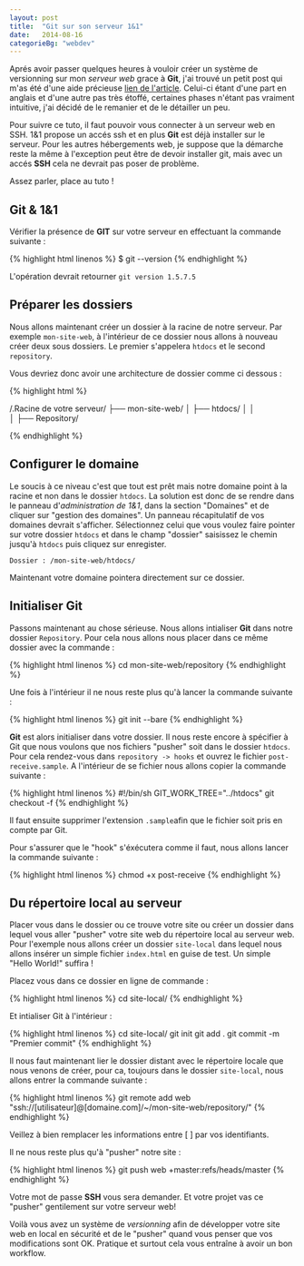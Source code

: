 ```yaml
---
layout: post
title:  "Git sur son serveur 1&1"
date:   2014-08-16
categorieBg: "webdev"
---
```

Aprés avoir passer quelques heures à vouloir créer un système de versionning sur mon _serveur web_ grace à **Git**, j'ai trouvé un petit post qui m'as été d'une aide précieuse [lien de l'article](http://blog.johnrbussiculo.com/2012/12/using-git-with-1and1-shared-hosting/). 
Celui-ci étant d'une part en anglais et d'une autre pas très étoffé, certaines phases n'étant pas vraiment intuitive, j'ai décidé de le remanier et de le détailler un peu. 

Pour suivre ce tuto, il faut pouvoir vous connecter à un serveur web en SSH. 1&1 propose un accés ssh et en plus **Git** est déjà installer sur le serveur. Pour les autres hébergements web, je suppose que la démarche reste la même à l'exception peut être de devoir installer git, mais avec un accés **SSH** cela ne devrait pas poser de problème.

Assez parler, place au tuto !

## Git & 1&1

Vérifier la présence de **GIT** sur votre serveur en effectuant la commande suivante :

{% highlight html linenos %}
 $ git --version
{% endhighlight %}

L'opération devrait retourner ```git version 1.5.7.5```

## Préparer les dossiers

Nous allons maintenant créer un dossier à la racine de notre serveur. Par exemple `mon-site-web`, à l'intérieur de ce dossier nous allons à nouveau créer deux sous dossiers. Le premier s'appelera `htdocs` et le second `repository`.

Vous devriez donc avoir une architecture de dossier comme ci dessous :

{% highlight html %}

/.Racine de votre serveur/
├── mon-site-web/
│   ├── htdocs/
│   │  
│   ├── Repository/

{% endhighlight %}

## Configurer le domaine

Le soucis à ce niveau c'est que tout est prêt mais notre domaine point à la racine et non dans le dossier `htdocs`. La solution est donc de se rendre dans le panneau d'_administration de 1&1_, dans la section "Domaines" et de cliquer sur "gestion des domaines". Un panneau récapitulatif de vos domaines devrait s'afficher. Sélectionnez celui que vous voulez faire pointer sur votre dossier `htdocs` et dans le champ "dossier" saisissez le chemin jusqu'à `htdocs` puis cliquez sur enregister.

`Dossier : /mon-site-web/htdocs/`

Maintenant votre domaine pointera directement sur ce dossier.

## Initialiser Git

Passons maintenant au chose sérieuse. Nous allons intialiser **Git** dans notre dossier `Repository`. Pour cela nous allons nous placer dans ce même dossier avec la commande :

{% highlight html linenos %}
cd mon-site-web/repository
{% endhighlight %}

 Une fois à l'intérieur il ne nous reste plus qu'à lancer la commande suivante :

{% highlight html linenos %}
git init --bare
{% endhighlight %}

**Git** est alors initialiser dans votre dossier. Il nous reste encore à spécifier à Git que nous voulons que nos fichiers "pusher" soit dans le dossier `htdocs`. Pour cela rendez-vous dans `repository -> hooks` et ouvrez le fichier `post-receive.sample`. A l'intérieur de se fichier nous allons copier la commande suivante :

{% highlight html linenos %}
#!/bin/sh
GIT_WORK_TREE="../htdocs" git checkout -f
{% endhighlight %}

Il faut ensuite supprimer l'extension `.sample`afin que le fichier soit pris en compte par Git.

Pour s'assurer que le "hook" s'éxécutera comme il faut,  nous allons lancer la commande suivante :

{% highlight html linenos %}
chmod +x post-receive
{% endhighlight %}

## Du répertoire local au serveur

Placer vous dans le dossier ou ce trouve votre site ou créer un dossier dans lequel vous aller "pusher" votre site web du répertoire local au serveur web. Pour l'exemple nous allons créer un dossier `site-local` dans lequel nous allons insérer un simple fichier `index.html` en guise de test. Un simple "Hello World!" suffira !

Placez vous dans ce dossier en ligne de commande :

{% highlight html linenos %}
  cd site-local/
{% endhighlight %}

Et intialiser Git à l'intérieur :

{% highlight html linenos %}
cd site-local/
git init
git add .
git commit -m "Premier commit"
{% endhighlight %}

Il nous faut maintenant lier le dossier distant avec le répertoire locale que nous venons de créer, pour ca, toujours dans le dossier `site-local`, nous allons entrer la commande suivante :

{% highlight html linenos %}
git remote add web "ssh://[utilisateur]@[domaine.com]/~/mon-site-web/repository/"
{% endhighlight %}

Veillez à bien remplacer les informations entre [ ] par vos identifiants.

Il ne nous reste plus qu'à "pusher" notre site :

{% highlight html linenos %}
git push web +master:refs/heads/master
{% endhighlight %}

Votre mot de passe **SSH** vous sera demander. Et votre projet vas ce "pusher" gentilement sur votre serveur web!

Voilà vous avez un système de _versionning_ afin de développer votre site web en local en sécurité et de le &quot;pusher&quot; quand vous penser que vos modifications sont OK. Pratique et surtout cela vous entraîne à avoir un bon workflow.